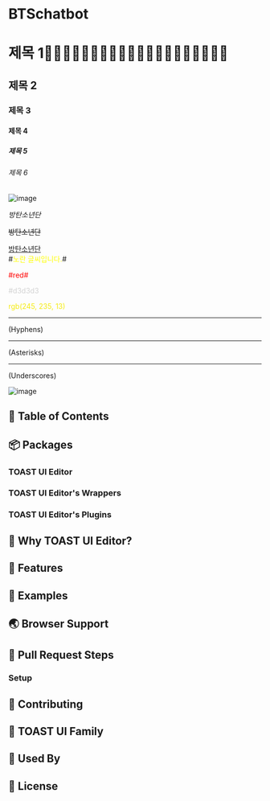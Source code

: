 # BTSchatbot

# 제목 1👱🏻‍♀️🤴🏻👩🏻‍🦱👩🏻‍🦰👩🏻‍🦱👱🏻‍♂️👱🏻‍♀️
## 제목 2
### 제목 3
#### 제목 4
##### 제목 5
###### 제목 6
![image](https://search.pstatic.net/common/?src=http%3A%2F%2Fimgnews.naver.net%2Fimage%2F609%2F2021%2F02%2F08%2F202102080806380410_2_20210208080950798.jpg&type=sc960_832)

*방탄소년단*

~~방탄소년단~~

<U>방탄소년단</U>   
#<span style="color:yellow">노란 글씨입니다.</span>#

<span style="color:red">#red#</span>  

<span style="color:#d3d3d3">#d3d3d3</span>  

<span style="color:rgb(245, 235, 13)">rgb(245, 235, 13)</span>  



- - -
(Hyphens)
* * *
(Asterisks)
_ _ _
(Underscores)   

![image](https://user-images.githubusercontent.com/79739569/139099993-3b7c11da-0fd8-4103-9e60-4b9afb91cda5.png)




## 🚩 Table of Contents



## 📦 Packages

### TOAST UI Editor



### TOAST UI Editor's Wrappers



### TOAST UI Editor's Plugins



## 🤖 Why TOAST UI Editor?




## 🎨 Features



## 🐾 Examples



## 🌏 Browser Support



## 🔧 Pull Request Steps


### Setup


## 💬 Contributing



## 🍞 TOAST UI Family


## 🚀 Used By




## 📜 License

